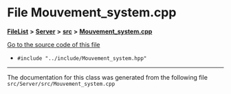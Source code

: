 

# File Mouvement\_system.cpp



[**FileList**](files.md) **>** [**Server**](dir_f6675a7e1cd1d6d7f6e5e9669ead62e8.md) **>** [**src**](dir_35da1b20ef5d00fba1377c2ea4ffeb70.md) **>** [**Mouvement\_system.cpp**](Server_2src_2Mouvement__system_8cpp.md)

[Go to the source code of this file](Server_2src_2Mouvement__system_8cpp_source.md)



* `#include "../include/Mouvement_system.hpp"`


































































------------------------------
The documentation for this class was generated from the following file `src/Server/src/Mouvement_system.cpp`

